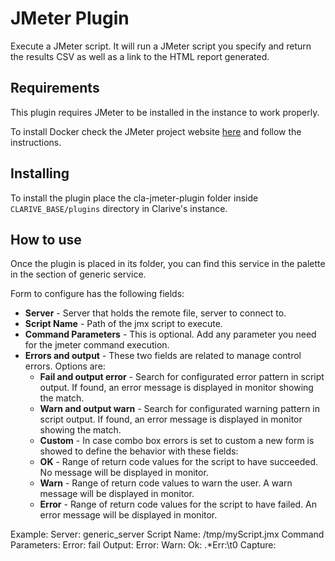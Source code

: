 # JMeter Plugin

Execute a JMeter script. It will run a JMeter script you specify and return the results CSV as well as a link to the HTML report generated.

## Requirements

This plugin requires JMeter to be installed in the instance to work properly.

To install Docker check the JMeter project website [here](http://jmeter.apache.org/) and follow the instructions.

## Installing

To install the plugin place the cla-jmeter-plugin folder inside `CLARIVE_BASE/plugins`
directory in Clarive's instance.

## How to use

Once the plugin is placed in its folder, you can find this service in the palette in the section of generic service.

Form to configure has the following fields:

- **Server** - Server that holds the remote file, server to connect to.
- **Script Name** - Path of the jmx script to execute.
- **Command Parameters** - This is optional.  Add any parameter you need for the jmeter command execution.
- **Errors and output** - These two fields are related to manage control errors. Options are:
   - **Fail and output error** - Search for configurated error pattern in script output. If found, an error message is displayed in monitor showing the match.
   - **Warn and output warn** - Search for configurated warning pattern in script output. If found, an error message is displayed in monitor showing the match.
   - **Custom** - In case combo box errors is set to custom a new form is showed to define the behavior with these fields:
   - **OK** - Range of return code values for the script to have succeeded. No message will be displayed in monitor.
   - **Warn** - Range of return code values to warn the user. A warn message will be displayed in monitor.
   - **Error** - Range of return code values for the script to have failed. An error message will be displayed in monitor.

Example:
      Server: generic_server
      Script Name: /tmp/myScript.jmx
      Command Parameters:
      Error: fail
      Output:
            Error:
            Warn:
            Ok: .*Err:\t0
            Capture:




